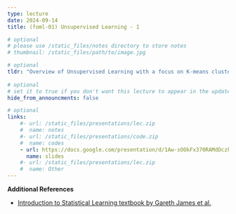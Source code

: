 ```yaml
---
type: lecture
date: 2024-09-14
title: (foml-01) Unsupervised Learning - 1

# optional
# please use /static_files/notes directory to store notes
# thumbnail: /static_files/path/to/image.jpg

# optional
tldr: "Overview of Unsupervised Learning with a focus on K-means clustering."
  
# optional
# set it to true if you don't want this lecture to appear in the updates section
hide_from_announcments: false

# optional
links: 
    #- url: /static_files/presentations/lec.zip
    #  name: notes
    #- url: /static_files/presentations/code.zip
    #  name: codes
    - url: https://docs.google.com/presentation/d/1Aw-sOOkFx370RAMdDczk6esH17jDK1NuOMqWWXcEALg/edit?usp=share_link
      name: slides
    #- url: /static_files/presentations/lec.zip
    #  name: Other
---
```


**Additional References**
- [Introduction to Statistical Learning textbook by Gareth James et al.](https://www.statlearning.com/)